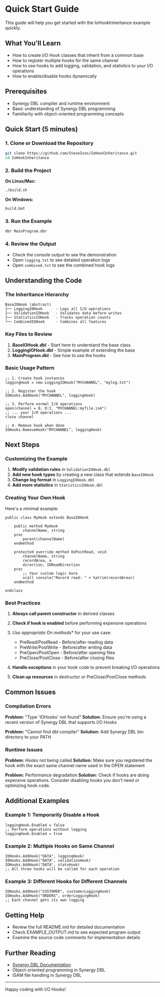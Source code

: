 # Quick Start Guide

This guide will help you get started with the IoHookInheritance example quickly.

## What You'll Learn

- How to create I/O Hook classes that inherit from a common base
- How to register multiple hooks for the same channel
- How to use hooks to add logging, validation, and statistics to your I/O operations
- How to enable/disable hooks dynamically

## Prerequisites

- Synergy DBL compiler and runtime environment
- Basic understanding of Synergy DBL programming
- Familiarity with object-oriented programming concepts

## Quick Start (5 minutes)

### 1. Clone or Download the Repository

```bash
git clone https://github.com/SteveIves/IoHookInheritance.git
cd IoHookInheritance
```

### 2. Build the Project

**On Linux/Mac:**
```bash
./build.sh
```

**On Windows:**
```cmd
build.bat
```

### 3. Run the Example

```bash
dbr MainProgram.dbr
```

### 4. Review the Output

- Check the console output to see the demonstration
- Open `logging.txt` to see detailed operation logs
- Open `combined.txt` to see the combined hook logs

## Understanding the Code

### The Inheritance Hierarchy

```
BaseIOHook (abstract)
├── LoggingIOHook      - Logs all I/O operations
├── ValidationIOHook   - Validates data before writes
├── StatisticsIOHook   - Tracks operation counts
└── CombinedIOHook     - Combines all features
```

### Key Files to Review

1. **BaseIOHook.dbl** - Start here to understand the base class
2. **LoggingIOHook.dbl** - Simple example of extending the base
3. **MainProgram.dbl** - See how to use the hooks

### Basic Usage Pattern

```dbl
;; 1. Create hook instances
loggingHook = new LoggingIOHook("MYCHANNEL", "mylog.txt")

;; 2. Register the hook
IOHooks.AddHook("MYCHANNEL", loggingHook)

;; 3. Perform normal I/O operations
open(channel = 0, O:I, "MYCHANNEL:myfile.ism")
;; ... your I/O operations ...
close channel

;; 4. Remove hook when done
IOHooks.RemoveHook("MYCHANNEL", loggingHook)
```

## Next Steps

### Customizing the Example

1. **Modify validation rules** in `ValidationIOHook.dbl`
2. **Add new hook types** by creating a new class that extends `BaseIOHook`
3. **Change log format** in `LoggingIOHook.dbl`
4. **Add more statistics** in `StatisticsIOHook.dbl`

### Creating Your Own Hook

Here's a minimal example:

```dbl
public class MyHook extends BaseIOHook
    
    public method MyHook
        channelName, string
    proc
        parent(channelName)
    endmethod
    
    protected override method OnPostRead, void
        channelName, string
        recordArea, a
        direction, IOReadDirection
    proc
        ;; Your custom logic here
        xcall console("Record read: " + %atrim(recordArea))
    endmethod
    
endclass
```

### Best Practices

1. **Always call parent constructor** in derived classes
2. **Check if hook is enabled** before performing expensive operations
3. **Use appropriate On* methods** for your use case:
   - PreRead/PostRead - Before/after reading data
   - PreWrite/PostWrite - Before/after writing data
   - PreOpen/PostOpen - Before/after opening files
   - PreClose/PostClose - Before/after closing files

4. **Handle exceptions** in your hook code to prevent breaking I/O operations
5. **Clean up resources** in destructor or PreClose/PostClose methods

## Common Issues

### Compilation Errors

**Problem:** "Type 'IOHooks' not found"
**Solution:** Ensure you're using a recent version of Synergy DBL that supports I/O Hooks

**Problem:** "Cannot find dbl compiler"
**Solution:** Add Synergy DBL bin directory to your PATH

### Runtime Issues

**Problem:** Hooks not being called
**Solution:** Make sure you registered the hook with the exact same channel name used in the OPEN statement

**Problem:** Performance degradation
**Solution:** Check if hooks are doing expensive operations. Consider disabling hooks you don't need or optimizing hook code.

## Additional Examples

### Example 1: Temporarily Disable a Hook

```dbl
loggingHook.Enabled = false
;; Perform operations without logging
loggingHook.Enabled = true
```

### Example 2: Multiple Hooks on Same Channel

```dbl
IOHooks.AddHook("DATA", loggingHook)
IOHooks.AddHook("DATA", validationHook)
IOHooks.AddHook("DATA", statsHook)
;; All three hooks will be called for each operation
```

### Example 3: Different Hooks for Different Channels

```dbl
IOHooks.AddHook("CUSTOMER", customerLoggingHook)
IOHooks.AddHook("ORDERS", orderLoggingHook)
;; Each channel gets its own logging
```

## Getting Help

- Review the full README.md for detailed documentation
- Check EXAMPLE_OUTPUT.md to see expected program output
- Examine the source code comments for implementation details

## Further Reading

- [Synergy DBL Documentation](https://www.synergex.com/docs/)
- Object-oriented programming in Synergy DBL
- ISAM file handling in Synergy DBL

---

Happy coding with I/O Hooks!
